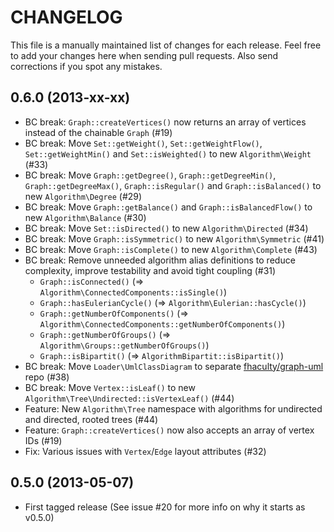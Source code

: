 # CHANGELOG

This file is a manually maintained list of changes for each release. Feel free
to add your changes here when sending pull requests. Also send corrections if
you spot any mistakes.

## 0.6.0 (2013-xx-xx)

* BC break: `Graph::createVertices()` now returns an array of vertices instead of the chainable `Graph` (#19)
* BC break: Move `Set::getWeight()`, `Set::getWeightFlow()`, `Set::getWeightMin()` and `Set::isWeighted()` to new `Algorithm\Weight` (#33)
* BC break: Move `Graph::getDegree()`, `Graph::getDegreeMin()`, `Graph::getDegreeMax()`, `Graph::isRegular()` and `Graph::isBalanced()` to new `Algorithm\Degree` (#29)
* BC break: Move `Graph::getBalance()` and `Graph::isBalancedFlow()` to new `Algorithm\Balance` (#30)
* BC break: Move `Set::isDirected()` to new `Algorithm\Directed` (#34)
* BC break: Move `Graph::isSymmetric()` to new `Algorithm\Symmetric` (#41)
* BC break: Move `Graph::isComplete()` to new `Algorithm\Complete` (#43)
* BC break: Remove unneeded algorithm alias definitions to reduce complexity, improve testability and avoid tight coupling (#31)
  * `Graph::isConnected()` (=> `Algorithm\ConnectedComponents::isSingle()`)
  * `Graph::hasEulerianCycle()` (=> `Algorithm\Eulerian::hasCycle()`)
  * `Graph::getNumberOfComponents()` (=> `Algorithm\ConnectedComponents::getNumberOfComponents()`)
  * `Graph::getNumberOfGroups()` (=> `Algorithm\Groups::getNumberOfGroups()`)
  * `Graph::isBipartit()` (=> `AlgorithmBipartit::isBipartit()`)
* BC break: Move `Loader\UmlClassDiagram` to separate [fhaculty/graph-uml](https://github.com/fhaculty/graph-uml) repo (#38)
* BC break: Move `Vertex::isLeaf()` to new `Algorithm\Tree\Undirected::isVertexLeaf()` (#44)
* Feature: New `Algorithm\Tree` namespace with algorithms for undirected and directed, rooted trees (#44)
* Feature: `Graph::createVertices()` now also accepts an array of vertex IDs (#19)
* Fix: Various issues with `Vertex`/`Edge` layout attributes (#32)

## 0.5.0 (2013-05-07)

* First tagged release (See issue #20 for more info on why it starts as v0.5.0)
